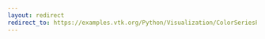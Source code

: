 ```yaml
---
layout: redirect
redirect_to: https://examples.vtk.org/Python/Visualization/ColorSeriesPatches/
---
```


